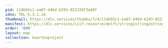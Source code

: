 ```yaml
---
pid: 114b93c1-ea07-446d-b293-02233973e89f
idno: TRL-5.3.1.14
thumbnail: https://dlc.services/thumbs/7/4/114b93c1-ea07-446d-b293-02233973e89f/full/400,339/0/default.jpg
manifest: https://dlc.services/iiif-resource/delft/string1string2string3/kaartenproject-2007/TRL-5.3.1.14
order: '099'
layout: map
collection: kaartenproject
---
```

